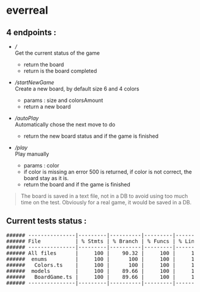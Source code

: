 # everreal

## 4 endpoints : 

   - <em>/</em> <br>
      Get the current status of the game <br>
      - return the board
      - return is the board completed
   
   - <em>/startNewGame</em> <br>
      Create a new board, by default size 6 and 4 colors <br>
       - params : size and colorsAmount
       - return a new board
       
   - <em>/autoPlay</em> <br>
      Automatically chose the next move to do  <br>
       - return the new board status and if the game is finished   
   
   - <em>/play</em> <br>
      Play manually <br>
       - params : color
       - if color is missing an error 500 is returned, if color is not correct, the board stay as it is.
       - return the board and if the game is finished
       

>The board is saved in a text file, not in a DB to avoid using too much time on the test. Obviously for a real game, it would be saved in a DB.       
       
       
## Current tests status : 
<pre>
###### ---------------|---------|----------|---------|---------|-------------------
###### File           | % Stmts | % Branch | % Funcs | % Lines | Uncovered Line #s 
###### ---------------|---------|----------|---------|---------|-------------------
###### All files      |     100 |    90.32 |     100 |     100 |                   
######  enums         |     100 |      100 |     100 |     100 |                   
######   Colors.ts    |     100 |      100 |     100 |     100 |                   
######  models        |     100 |    89.66 |     100 |     100 |                   
######   BoardGame.ts |     100 |    89.66 |     100 |     100 | 91,136-143        
###### ---------------|---------|----------|---------|---------|-------------------
</pre>
       
